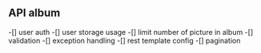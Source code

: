 ## API album

-[] user auth
-[] user storage usage
-[] limit number of picture in album
-[] validation
-[] exception handling
-[] rest template config
-[] pagination